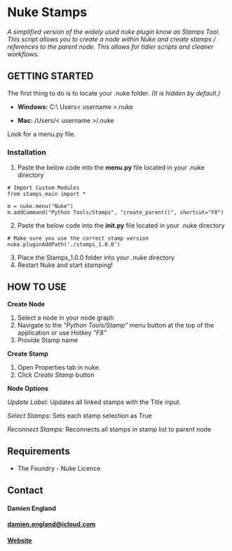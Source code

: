 # Nuke Stamps
*A simplified version of the widely used nuke plugin know as Stamps Tool. This script allows you to create a node 
within Nuke and create stamps / references to the parent node. This allows for tidier scripts and cleaner workflows.*

## GETTING STARTED
The first thing to do is to locate your .nuke folder. *(It is hidden by default.)*

- **Windows:** C:\ Users\< username >\.nuke
 
- **Mac:** /Users/< username >/.nuke

Look for a menu.py file.

### Installation

1. Paste the below code into the **menu.py** file located in your .nuke directory

```
# Import Custom Modules
from stamps_main import *

m = nuke.menu("Nuke")
m.addCommand("Python Tools/Stamps", "create_parent()", shortcut="F8")
```

2. Paste the below code into the **init.py** file located in your .nuke directory

```
# Make sure you use the correct stamp version
nuke.pluginAddPath('./stamps_1.0.0')
```

3. Place the Stamps_1.0.0 folder into your .nuke directory
4. Restart Nuke and start stamping!

## HOW TO USE
**Create Node**
1. Select a node in your node graph
2. Navigate to the *"Python Tools/Stamp"* menu button at the top of the application or use Hotkey *"F8"*
3. Provide Stamp name

**Create Stamp**
1. Open Properties tab in nuke.
2. Click *Create Stamp* button

**Node Options**

*Update Label:* Updates all linked stamps with the Title input.

*Select Stamps:* Sets each stamp selection as True

*Reconnect Stamps:* Reconnects all stamps in stamp list to parent node


## Requirements
- The Foundry - Nuke Licence


## Contact
#### Damien England
#### damien.england@icloud.com
#### [Website](http://www.damienengland.com.au) 

